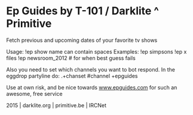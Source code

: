 # Ep Guides by T-101 / Darklite ^ Primitive

Fetch previous and upcoming dates of your favorite tv shows

Usage: !ep show		name can contain spaces
Examples:
!ep simpsons
!ep x files
!ep newsroom_2012	# for when best guess fails

Also you need to set which channels you want to bot respond.
In the eggdrop partyline do: .+chanset #channel +epguides

Use at own risk, and be nice towards www.epguides.com for
such an awesome, free service

2015 | darklite.org | primitive.be | IRCNet
